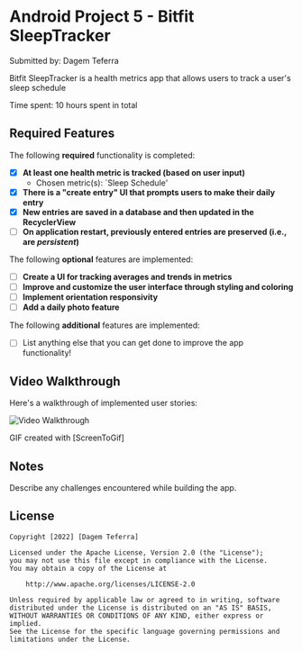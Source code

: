 # Android Project 5 - Bitfit SleepTracker

Submitted by: Dagem Teferra

Bitfit SleepTracker is a health metrics app that allows users to track a user's sleep schedule

Time spent: 10 hours spent in total

## Required Features

The following **required** functionality is completed:

- [x] **At least one health metric is tracked (based on user input)**
  - Chosen metric(s): `Sleep Schedule'
- [x] **There is a "create entry" UI that prompts users to make their daily entry**
- [x] **New entries are saved in a database and then updated in the RecyclerView**
- [ ] **On application restart, previously entered entries are preserved (i.e., are *persistent*)**
 
The following **optional** features are implemented:

- [ ] **Create a UI for tracking averages and trends in metrics**
- [ ] **Improve and customize the user interface through styling and coloring**
- [ ] **Implement orientation responsivity**
- [ ] **Add a daily photo feature**

The following **additional** features are implemented:

- [ ] List anything else that you can get done to improve the app functionality!

## Video Walkthrough

Here's a walkthrough of implemented user stories:

<img src='https://i.imgur.com/hTTb5wR.gif' title='Video Walkthrough' width='' alt='Video Walkthrough' />

<!-- Replace this with whatever GIF tool you used! -->
GIF created with 
[ScreenToGif]

## Notes

Describe any challenges encountered while building the app.

## License

    Copyright [2022] [Dagem Teferra]

    Licensed under the Apache License, Version 2.0 (the "License");
    you may not use this file except in compliance with the License.
    You may obtain a copy of the License at

        http://www.apache.org/licenses/LICENSE-2.0

    Unless required by applicable law or agreed to in writing, software
    distributed under the License is distributed on an "AS IS" BASIS,
    WITHOUT WARRANTIES OR CONDITIONS OF ANY KIND, either express or implied.
    See the License for the specific language governing permissions and
    limitations under the License.
